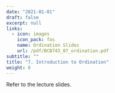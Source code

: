 ```yaml
---
date: "2021-01-01"
draft: false
excerpt: null
links:
  - icon: images
    icon_pack: fas
    name: Ordination Slides
    url: /pdf/BCB743_07_ordination.pdf
subtitle: ""
title: "7. Introduction to Ordination"
weight: 8
---
```


<!--- # Topic 7: Introduction to ordination --->

Refer to the lecture slides.
